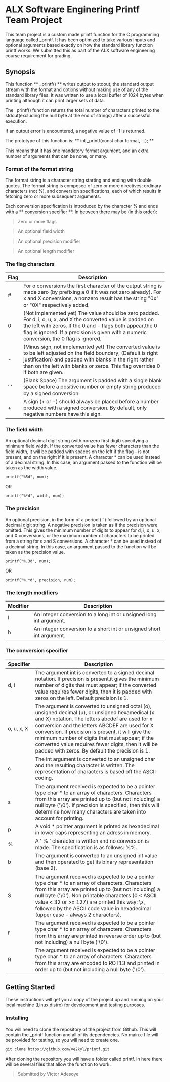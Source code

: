 # ALX Software Enginering Printf Team Project
This team project is a custom made printf function for the C programming language called _printf. It has been optimized to take various inputs and optional arguments based exactly on how the standard library function printf works. We submitted this as part of the ALX software engineering course requirement for grading.

## Synopsis
This function ** _printf() ** writes output to stdout, the standard output stream with the format and options without making use of any of the standard library files. It was written to use a local buffer of 1024 bytes when printing although it can print larger sets of data.

The _printf() function returns the total number of characters printed to the stdout(excluding the null byte at the end of strings) after a successful execution.

If an output error is encountered, a negative value of -1 is returned.

The prototype of this function is: ** int _printf(const char format, ...); **

This means that it has one mandatory format argument, and an extra number of arguments that can be none, or many.

### Format of the format string

The format string is a character string starting and ending with double quotes. The format string is composed of zero or more directives; ordinary characters (not %), and conversion specifications, each of which results in fetching zero or more subsequent arguments.

Each conversion specification is introduced by the character % and ends with a ** conversion specifier **. In between there may be (in this order):

> Zero or more flags

> An optional field width

> An optional precision modifier

> An optional length modifier

### The flag characters

| Flag | Description |
| ---- | ---- |
| # | For o conversions the first character of the output string is made zero (by prefixing a 0 if it was not zero already). For x and X conversions, a nonzero result has the string "0x" or "0X" respectively added. |
| 0 | (Not implemented yet) The value should be zero padded. For d, i, o, u, x, and X the converted value is padded on the left with zeros. If the 0 and - flags both appear,the 0 flag is ignored. If a precision is given with a numeric conversion, the 0 flag is ignored. |
| - | (Minus sign, not implemented yet) The converted value is to be left adjusted on the field boundary, (Default is right justification) and padded with blanks in the right rather than on the left with blanks or zeros. This flag overrides 0 if both are given. |
| ' ' | (Blank Space) The argument is padded with a single blank space before a positive number or empty string produced by a signed conversion. |
| + | A sign (+ or -) should always be placed before a number produced with a signed conversion. By default, only negative numbers have this sign. |

### The field width

An optional decimal digit string (with nonzero first digit) specifying a minimum field width. If the converted value has fewer characters than the field width, it will be padded with spaces on the left if the flag - is not present, and on the right if it is present. A character * can be used instead of a decimal string. In this case, an argument passed to the function will be taken as the width value.

``` printf("%5d", num); ```

OR

``` printf("%*d", width, num); ```

### The precision

An optional precision, in the form of a period ('.') followed by an optional decimal digit string. A negative precision is taken as if the precision were omitted. This gives the minimum number of digits to appear for d, i, o, u, x, and X conversions, or the maximum number of characters to be printed from a string for s and S conversions. A character * can be used instead of a decimal string. In this case, an argument passed to the function will be taken as the precision value.

``` printf("%.3d", num); ```

OR

``` printf("%.*d", precision, num); ```

### The length modifiers

| Modifier | Description |
| -------- | ----------- |
| l | An integer conversion to a long int or unsigned long int argument. |
| h | An integer conversion to a short int or unsigned short int argument. |

### The conversion specifier

| Specifier | Description |
| --------- | ----------- |
| d, i | The argument int is converted to a signed decimal notation. If precision is present,it gives the minimum number of digits that must appear; if the converted value requires fewer digits, then it is padded with zeros on the left. Default precision is 1. |
| o, u, x, X | The argument is converted to unsigned octal (o), unsigned decimal (u), or unsigned hexamedical (x and X) notation. The letters abcdef are used for x conversion and the letters ABCDEF are used for X conversion. If precision is present, it will give the minimum number of digits that must appear; if the converted value requires fewer digits, then it will be padded with zeros. By default the precision is 1. |
| c | The int argument is converted to an unsigned char and the resulting character is written. The representation of characters is based off the ASCII coding. |
| s | The argument received is expected to be a pointer type char * to an array of characters. Characters from this array are printed up to (but not including) a null byte ('\0'). If precision is specified, then this will determine how many characters are taken into account for printing. |
| p | A void * pointer argument is printed as hexadecimal in lower caps representing an adress in memory. |
| % | A ' % ' character is written and no conversion is made. The specification is as follows: %%. |
| b | The argument is converted to an unsigned int value and then operated to get its binary representation (base 2). |
| S | The argument received is expected to be a pointer type char * to an array of characters. Characters from this array are printed up to (but not including) a null byte ('\0'). Non printable characters (0 < ASCII value < 32 or >= 127) are printed this way: \x, followed by the ASCII code value in hexadecimal (upper case - always 2 characters). |
| r | The argument received is expected to be a pointer type char * to an array of characters. Characters from this array are printed in reverse order up to (but not including) a null byte ('\0'). |
| R | The argument received is expected to be a pointer type char * to an array of characters. Characters from this array are encoded to ROT13 and printed in order up to (but not including a null byte ('\0'). |

## Getting Started

These instructions will get you a copy of the project up and running on your local machine (Linux distro) for development and testing purposes.

### Installing
You will need to clone the repository of the project from Github. This will contain the _printf function and all of its dependencies. No main.c file will be provided for testing, so you will need to create one.

``` git clone https://github.com/ve2kyl/printf.git ```

After cloning the repository you will have a folder called printf. In here there will be several files that allow the function to work.

> Submitted by Victor Adesoye
